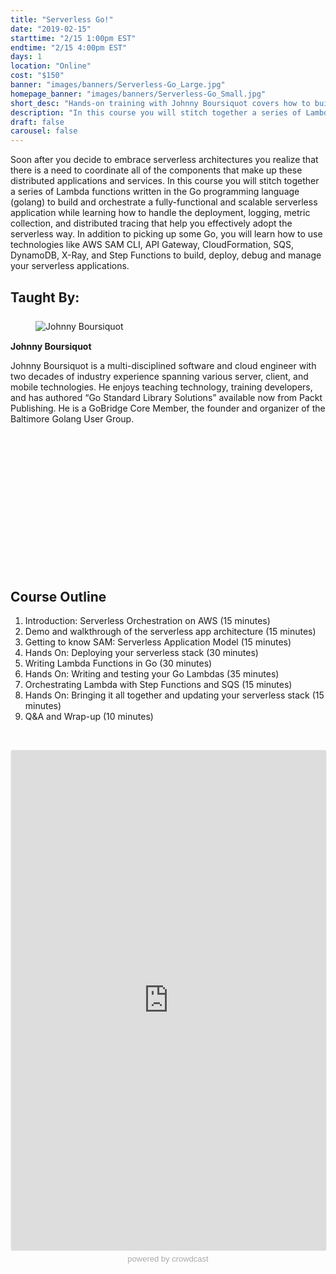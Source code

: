 ```yaml
---
title: "Serverless Go!"
date: "2019-02-15"
starttime: "2/15 1:00pm EST"
endtime: "2/15 4:00pm EST"
days: 1
location: "Online"
cost: "$150"
banner: "images/banners/Serverless-Go_Large.jpg"
homepage_banner: "images/banners/Serverless-Go_Small.jpg"
short_desc: "Hands-on training with Johnny Boursiquot covers how to build scalable serverless applications with golang."
description: "In this course you will stitch together a series of Lambda functions written in the Go programming language (golang) to build and orchestrate a fully-functional and scalable serverless application while learning how to handle the deployment, logging, metric collection, and distributed tracing that help you effectively adopt the serverless way."
draft: false
carousel: false
---
```


<style>
.speaker {
    text-align: left;
    margin-top: 25px;
    margin-bottom: 0px;
    min-height: 400px;
}
.speaker h4 {
    margin-top: 15px;
    margin-bottom: 5px;
}
.speaker figure {
    margin-top: 15px;
    margin-bottom: 5px;
}
.speaker p {
    margin-bottom: 5px;
    text-transform: none;
}
.speaker .speaker-bio {
    min-height: 125px;
}
.social-block {
    list-style-type: none;
    padding: 0;
}
.social-block li {
    display: inline-block;
}
.social-block li a {
    display: inline-block;
    height: 32px;
    width: 32px;
    color: #4e4e4e;
}
.social-block li a i {
    font-size: 1.5em;
}
.social-block li a:hover, .social-block li a:focus {
    color: #000;
}
</style>

Soon after you decide to embrace serverless architectures you realize that there is a need to coordinate all of the components that make up these distributed applications and services. In this course you will stitch together a series of Lambda functions written in the Go programming language (golang) to build and orchestrate a fully-functional and scalable serverless application while learning how to handle the deployment, logging, metric collection, and distributed tracing that help you effectively adopt the serverless way. In addition to picking up some Go, you will learn how to use technologies like AWS SAM CLI, API Gateway, CloudFormation, SQS, DynamoDB, X-Ray, and Step Functions to build, deploy, debug and manage your serverless applications.

## Taught By:

<div class="speaker">
    <figure>
        <img alt="Johnny Boursiquot" class="img-responsive left-block" src="/images/speakers/JohnnyBoursiquot.jpg">
    </figure>
    <h4>Johnny Boursiquot</h4>
    <div class="speaker-bio"><p>Johnny Boursiquot is a multi-disciplined software and cloud engineer with two decades of industry experience spanning various server, client, and mobile technologies. He enjoys teaching technology, training developers, and has authored “Go Standard Library Solutions” available now from Packt Publishing. He is a GoBridge Core Member, the founder and organizer of the Baltimore Golang User Group.</p></div>
    <ul class="social-block">
        <li><a href="https://twitter.com/jboursiquot"><span class="fa fa-twitter"></span></a></li>
        <li><a href="https://github.com/jboursiquot"><span class="fa fa-github"></span></a></li>
    </ul>
</div>

## Course Outline

1. Introduction: Serverless Orchestration on AWS (15 minutes)
1. Demo and walkthrough of the serverless app architecture (15 minutes)
1. Getting to know SAM: Serverless Application Model (15 minutes)
1. Hands On: Deploying your serverless stack (30 minutes)
1. Writing Lambda Functions in Go (30 minutes)
1. Hands On: Writing and testing your Go Lambdas (35 minutes)
1. Orchestrating Lambda with Step Functions and SQS (15 minutes)
1. Hands On: Bringing it all together and updating your serverless stack (15 minutes)
1. Q&A and Wrap-up (10 minutes)

<br style="clear:both;">

<a name="register"></a>

<iframe width="100%" height="800" frameborder="0" marginheight="0" marginwidth="0" allowtransparency="true" src="https://www.crowdcast.io/e/serverless-go?navlinks=false&embed=true" style="border: 1px solid #EEE;border-radius:3px;"></iframe><a href="https://www.crowdcast.io/?utm_source=embed&utm_medium=website&utm_campaign=embed" style="color: #aaa; font-family: 'Helvetica', 'Arial', sans-serif;text-decoration: none;display: block;text-align: center;font-size: 13px;padding: 5px 0;">powered by crowdcast</a>
